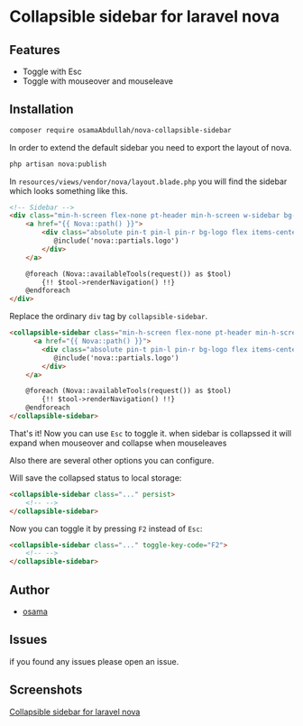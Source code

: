 
# Collapsible sidebar for laravel nova

## Features
- Toggle with Esc
- Toggle with mouseover and mouseleave

## Installation

```bash
composer require osamaAbdullah/nova-collapsible-sidebar
```

In order to extend the default sidebar you need to export the layout of nova. 

```php
php artisan nova:publish
```

In `resources/views/vendor/nova/layout.blade.php` you will find the sidebar which looks something like this. 

```html
<!-- Sidebar -->
<div class="min-h-screen flex-none pt-header min-h-screen w-sidebar bg-grad-sidebar px-6">
    <a href="{{ Nova::path() }}">
        <div class="absolute pin-t pin-l pin-r bg-logo flex items-center w-sidebar h-header px-6 text-white">
           @include('nova::partials.logo')
        </div>
    </a>

    @foreach (Nova::availableTools(request()) as $tool)
        {!! $tool->renderNavigation() !!}
    @endforeach
</div>
```

Replace the ordinary `div` tag by `collapsible-sidebar`.

```html
<collapsible-sidebar class="min-h-screen flex-none pt-header min-h-screen w-sidebar bg-grad-sidebar px-6">
      <a href="{{ Nova::path() }}">
        <div class="absolute pin-t pin-l pin-r bg-logo flex items-center w-sidebar h-header px-6 text-white">
           @include('nova::partials.logo')
        </div>
    </a>

    @foreach (Nova::availableTools(request()) as $tool)
        {!! $tool->renderNavigation() !!}
    @endforeach
</collapsible-sidebar>
```

That's it! Now you can use `Esc` to toggle it.
when sidebar is collapssed it will expand when mouseover and collapse when mouseleaves 


Also there are several other options you can configure.

Will save the collapsed status to local storage:
```html
<collapsible-sidebar class="..." persist>    
    <!-- -->
</collapsible-sidebar>
```

Now you can toggle it by pressing `F2` instead of `Esc`:
```html
<collapsible-sidebar class="..." toggle-key-code="F2">    
    <!-- -->
</collapsible-sidebar>
```

## Author

- [osama][link-author]


## Issues
  if you found any issues please open an issue.
  
  ## Screenshots
[Collapsible sidebar for laravel nova](screenshots/screenshot.gif)
  
[link-author]: https://github.com/osamaAbdullah
